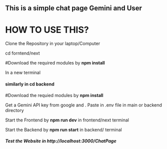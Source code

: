 ## This is a simple chat page Gemini and User

# HOW TO USE THIS?

<p> Clone the Repository in your laptop/Computer</p>

<p> cd forntend/next  </p>

<p> #Download the required modules by <b>  npm install </b> </p>

<p>In a new terminal </p>

<h4>similarly in <b>cd backend </b>  </h4>

<p> #Download the requied modules by  <b>  npm install </b> </p>

<p>Get a Gemini API key from google and . Paste in .env file in main or backend directory </p>

<p>Start the Frontend by <b>npm run dev</b> in frontend/next terminal </p>

<p>Start the Backend by <b>npm run start</b> in backend/ terminal </p>

<h5> Test the Website in http://localhost:3000/ChatPage </h5>

